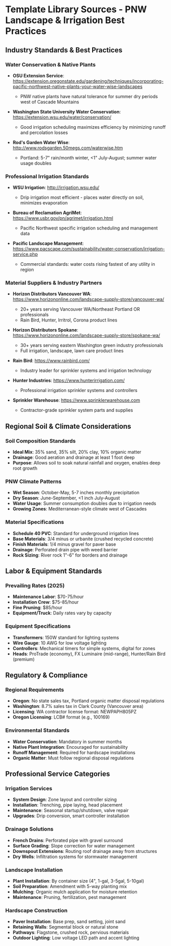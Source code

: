 # Template Library Sources - PNW Landscape & Irrigation Best Practices

## Industry Standards & Best Practices

### Water Conservation & Native Plants
- **OSU Extension Service**: https://extension.oregonstate.edu/gardening/techniques/incorporating-pacific-northwest-native-plants-your-water-wise-landscapes
  - PNW native plants have natural tolerance for summer dry periods west of Cascade Mountains

- **Washington State University Water Conservation**: https://extension.wsu.edu/water/conservation/
  - Good irrigation scheduling maximizes efficiency by minimizing runoff and percolation losses

- **Rod's Garden Water Wise**: http://www.rodsgarden.50megs.com/waterwise.htm
  - Portland: 5-7" rain/month winter, <1" July-August; summer water usage doubles

### Professional Irrigation Standards
- **WSU Irrigation**: http://irrigation.wsu.edu/
  - Drip irrigation most efficient - places water directly on soil, minimizes evaporation

- **Bureau of Reclamation AgriMet**: https://www.usbr.gov/pn/agrimet/irrigation.html
  - Pacific Northwest specific irrigation scheduling and management data

- **Pacific Landscape Management**: https://www.pacscape.com/sustainability/water-conservation/irrigation-service.php
  - Commercial standards: water costs rising fastest of any utility in region

### Material Suppliers & Industry Partners
- **Horizon Distributors Vancouver WA**: https://www.horizononline.com/landscape-supply-store/vancouver-wa/
  - 20+ years serving Vancouver WA/Northeast Portland OR professionals
  - Rain Bird, Hunter, Irritrol, Corona product lines

- **Horizon Distributors Spokane**: https://www.horizononline.com/landscape-supply-store/spokane-wa/
  - 30+ years serving eastern Washington green industry professionals
  - Full irrigation, landscape, lawn care product lines

- **Rain Bird**: https://www.rainbird.com/
  - Industry leader for sprinkler systems and irrigation technology

- **Hunter Industries**: https://www.hunterirrigation.com/
  - Professional irrigation sprinkler systems and controllers

- **Sprinkler Warehouse**: https://www.sprinklerwarehouse.com
  - Contractor-grade sprinkler system parts and supplies

## Regional Soil & Climate Considerations

### Soil Composition Standards
- **Ideal Mix**: 35% sand, 35% silt, 20% clay, 10% organic matter
- **Drainage**: Good aeration and drainage at least 1 foot deep
- **Purpose**: Allows soil to soak natural rainfall and oxygen, enables deep root growth

### PNW Climate Patterns
- **Wet Season**: October-May, 5-7 inches monthly precipitation
- **Dry Season**: June-September, <1 inch July-August
- **Water Usage**: Summer consumption doubles due to irrigation needs
- **Growing Zones**: Mediterranean-style climate west of Cascades

### Material Specifications
- **Schedule 40 PVC**: Standard for underground irrigation lines
- **Base Materials**: 3/4 minus or urbanite (crushed recycled concrete)
- **Finish Materials**: 1/4 minus gravel for paver base
- **Drainage**: Perforated drain pipe with weed barrier
- **Rock Sizing**: River rock 1"-6" for borders and drainage

## Labor & Equipment Standards

### Prevailing Rates (2025)
- **Maintenance Labor**: $70-75/hour
- **Installation Crew**: $75-85/hour  
- **Fine Pruning**: $85/hour
- **Equipment/Truck**: Daily rates vary by capacity

### Equipment Specifications
- **Transformers**: 150W standard for lighting systems
- **Wire Gauge**: 10 AWG for low voltage lighting
- **Controllers**: Mechanical timers for simple systems, digital for zones
- **Heads**: ProTrade (economy), FX Luminaire (mid-range), Hunter/Rain Bird (premium)

## Regulatory & Compliance

### Regional Requirements
- **Oregon**: No state sales tax, Portland organic matter disposal regulations
- **Washington**: 8.7% sales tax in Clark County (Vancouver area)
- **Licensing**: WA contractor license format: NEWPAPH805PZ
- **Oregon Licensing**: LCB# format (e.g., 100169)

### Environmental Standards
- **Water Conservation**: Mandatory in summer months
- **Native Plant Integration**: Encouraged for sustainability
- **Runoff Management**: Required for hardscape installations
- **Organic Matter**: Must follow regional disposal regulations

## Professional Service Categories

### Irrigation Services
- **System Design**: Zone layout and controller sizing
- **Installation**: Trenching, pipe laying, head placement
- **Maintenance**: Seasonal startup/shutdown, valve repair
- **Upgrades**: Drip conversion, smart controller installation

### Drainage Solutions  
- **French Drains**: Perforated pipe with gravel surround
- **Surface Grading**: Slope correction for water management
- **Downspout Extensions**: Routing roof drainage away from structures
- **Dry Wells**: Infiltration systems for stormwater management

### Landscape Installation
- **Plant Installation**: By container size (4", 1-gal, 3-5gal, 5-10gal)
- **Soil Preparation**: Amendment with 5-way planting mix
- **Mulching**: Organic mulch application for moisture retention
- **Maintenance**: Pruning, fertilization, pest management

### Hardscape Construction
- **Paver Installation**: Base prep, sand setting, joint sand
- **Retaining Walls**: Segmental block or natural stone
- **Pathways**: Flagstone, crushed rock, pervious materials
- **Outdoor Lighting**: Low voltage LED path and accent lighting